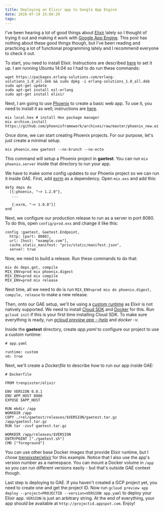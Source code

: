 ```yaml
---
title: Deploying an Elixir app to Google App Engine
date: 2016-07-19 15:04:29
tags:
---
```


I've been hearing a lot of good things about [Elixir](http://elixir-lang.org/) lately so I thought of trying it out and making it work with [Google App Engine](https://cloud.google.com/appengine/docs/flexible/). This post has nothing about these good things though, but I've been reading and practicing a lot of functional programming lately and I recommend everyone to check it out.

To start, you need to install Elixir. Instructions are described [here](http://elixir-lang.org/install.html) to set it up. I am running Ubuntu 14.04 so I had to do run these commands:

```
wget https://packages.erlang-solutions.com/erlang-solutions_1.0_all.deb && sudo dpkg -i erlang-solutions_1.0_all.deb
sudo apt-get update
sudo apt-get install esl-erlang
sudo apt-get install elixir
```

Next, I am going to use [Phoenix](http://www.phoenixframework.org/) to create a basic web app. To use it, you need to install it as well; instructions are [here](http://www.phoenixframework.org/docs/installation).

```
mix local.hex # install Hex package manager
mix archive.install https://github.com/phoenixframework/archives/raw/master/phoenix_new.ez
```

Once done, we can start creating Phoenix projects. For our purpose, let's just create a minimal setup.

`mix phoenix.new gaetest --no-brunch --no-ecto`

This command will setup a Phoenix project in **gaetest**. You can run `mix phoenix.server` inside that directory to run your app.

We have to make some config updates to our Phoenix project so we can run it inside GAE. First, add [exrm](https://github.com/bitwalker/exrm) as a dependency. Open `mix.exs` and add this:

```
defp deps do
  [{:phoenix, "~> 1.2.0"},
   ...
   
   {:exrm, "~> 1.0.8"}]
end
```

Next, we configure our production release to run as a server in port 8080. To do this, open `config/prod.exs` and change it like this:

```
config :gaetest, Gaetest.Endpoint,
  http: [port: 8080],
  url: [host: "example.com"],
  cache_static_manifest: "priv/static/manifest.json",
  server: true
```

Now, we need to build a release. Run these commands to do that:

```
mix do deps.get, compile
MIX_ENV=prod mix phoenix.digest
MIX_ENV=prod mix compile
MIX_ENV=prod mix release
```

Next time, all we need to do is run `MIX_ENV=prod mix do phoenix.digest, compile, release` to make a new release.

Then, onto our GAE setup, we'll be using a [custom runtime](https://cloud.google.com/appengine/docs/flexible/custom-runtimes/) as Elixir is not natively supported. We need to install [Cloud SDK](https://cloud.google.com/sdk/) and [Docker](https://www.docker.com/) for this. Run `gcloud init` if this is your first time installing Cloud SDK. To make sure everything is ready, run [*gcloud preview app --help*](https://cloud.google.com/sdk/gcloud/reference/preview/app/) and *docker -v*.

Inside the **gaetest** directory, create *app.yaml* to configure our project to use a custom runtime:

```
# app.yaml

runtime: custom
vm: true
```

Next, we'll create a *Dockerfile* to describe how to run our app inside GAE:

```
# Dockerfile

FROM trenpixster/elixir

ENV VERSION 0.0.1
ENV APP_HOST 8080
EXPOSE $APP_HOST

RUN mkdir /app
WORKDIR /app
COPY ./rel/gaetest/releases/$VERSION/gaetest.tar.gz /app/gaetest.tar.gz
RUN tar -zxvf gaetest.tar.gz

WORKDIR /app/releases/$VERSION
ENTRYPOINT ["./gaetest.sh"]
CMD ["foreground"]
```

You can use other base Docker images that provide Elixir runtime, but I chose [trenpixster/elixir](https://hub.docker.com/r/trenpixster/elixir/) for this example. Notice that I also use the app's version number as a namespace. You can mount a Docker volume in `/app` so you can run different versions easily - but that's outside GAE context though.

Last step is deploying to GAE. If you haven't created a GCP project yet, you need to create one and get the project ID. Now run `gcloud preview app deploy --project=PROJECTID --version=VERSION app.yaml` to deploy your Elixir app. `VERSION` is just an arbitrary string. At the end of everything, your app should be available at `http://projectid.appspot.com`. Enjoy!